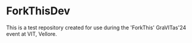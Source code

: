 # ForkThisDev
This is a test repository created for use during the 'ForkThis' GraVITas'24 event at VIT, Vellore.